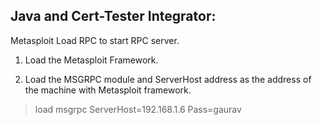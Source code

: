 Java and  Cert-Tester Integrator:
---------------------------------
Metasploit Load RPC to start RPC server.

1. Load the Metasploit Framework.

2. Load the MSGRPC module and ServerHost address as the address of the machine with Metasploit framework.
> load msgrpc ServerHost=192.168.1.6 Pass=gaurav